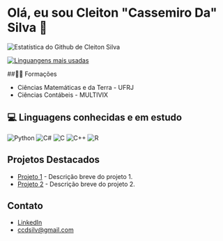 # Olá, eu sou Cleiton "Cassemiro Da" Silva 👋


![Estatística do Github de Cleiton Silva](https://github-readme-stats.vercel.app/api?username=ccdsilva&show_icons=true&count_private=true&show_icons=true&theme=dark)

[![Linguangens mais usadas](https://github-readme-stats.vercel.app/api/top-langs/?username=ccdsilva&show_icons=true&theme=dark)](https://github.com/ccdsilva/github-readme-stats)    

##👨‍🎓 Formações

* Ciências Matemáticas e da Terra - UFRJ
* Ciências Contábeis - MULTIVIX
  
## 💻 Linguagens conhecidas e em estudo
![Python](https://img.shields.io/badge/Python-3776AB?style=for-the-badge&logo=python&logoColor=white)
![C#](https://img.shields.io/badge/C%23-239120?style=for-the-badge&logo=csharp&logoColor=white)
![C](https://img.shields.io/badge/C-00599C?style=for-the-badge&logo=c&logoColor=white)
![C++](https://img.shields.io/badge/C%2B%2B-00599C?style=for-the-badge&logo=c%2B%2B&logoColor=white)
![R](https://img.shields.io/badge/R-276DC3?style=for-the-badge&logo=r&logoColor=white)


## Projetos Destacados
- [Projeto 1](URL_do_Projeto) - Descrição breve do projeto 1.
- [Projeto 2](URL_do_Projeto) - Descrição breve do projeto 2.

## Contato
- [LinkedIn](URL_do_LinkedIn)
- [ccdsilv@gmail.com](mailto:ccdsilv@gmail.com)
